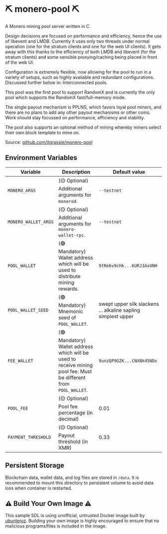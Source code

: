 ⛏ monero-pool ⛏
=================

A Monero mining pool server written in C.

Design decisions are focused on performance and efficiency, hence the use of libevent and LMDB. Currently it uses only two threads under normal operation (one for the stratum clients and one for the web UI clients). It gets away with this thanks to the efficiency of both LMDB and libevent (for the stratum clients) and some sensible proxying/caching being placed in front of the web UI.

Configuration is extremely flexible, now allowing for the pool to run in a variety of setups, such as highly available and redundant configurations. Discussed further below in: Interconnected pools.

This pool was the first pool to support RandomX and is currently the only pool which supports the RandomX fast/full-memory mode.

The single payout mechanism is PPLNS, which favors loyal pool miners, and there are no plans to add any other payout mechanisms or other coins. Work should stay focussed on performance, efficiency and stability.

The pool also supports an optional method of mining whereby miners select their own block template to mine on.

Source: [github.com/jtgrassie/monero-pool](https://github.com/jtgrassie/monero-pool)

Environment Variables
---------------------

| Variable | Description | Default value |
|----------|-------------|---------------|
| `MONERO_ARGS` | (🟡 Optional) Additional arguments for `monerod`. | `--testnet` |
| `MONERO_WALLET_ARGS` | (🟡 Optional) Additional arguments for `monero-wallet-rpc`. | `--testnet` |
| `POOL_WALLET` | (🟢 Mandatory) Wallet address which will be used to distribute mining rewards. | `9tRe6v9cHk...KURJ3AxUNH` |
| `POOL_WALLET_SEED` | (🟢 Mandatory) Mnemonic seed of `POOL_WALLET`. | swept upper silk slackens ... alkaline sapling simplest upper |
| `FEE_WALLET` | (🟢 Mandatory) Wallet address which will be used to receive mining pool fee. Must be different from `POOL_WALLET`. | `9unzQP9GZK...CNXNk45NDv` |
| `POOL_FEE` | (🟡 Optional) Pool fee percentage (in decimal) | 0.01 |
| `PAYMENT_THRESHOLD` | (🟡 Optional) Payout threshold (in XMR) | 0.33 |

Persistent Storage
------------------

Blockchain data, wallet data, and log files are stored in `/data`. It is recommended to mount this directory to persistent volume to avoid data loss when container is restarted.


⚠️ Build Your Own Image ⚠️
--------------------------
This sample SDL is using unofficial, untrusted Docker image built by [ubunteroz](https://github.com/ubunteroz). Building your own image is highly encouraged to ensure that no malicious programs/files is included in the image.

